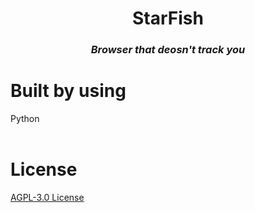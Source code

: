 <div align= "center">
<h1>StarFish</h1>
<h3><i>Browser that deosn't track you</i></h3>
</div>

# Built by using

Python
<br>
<br>


# License

[AGPL-3.0 License](LICENSE)

